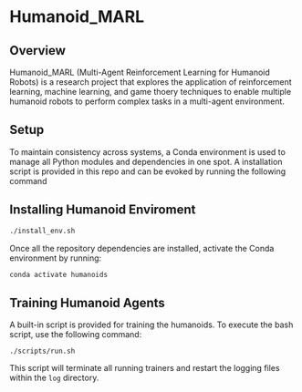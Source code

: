 # Humanoid_MARL

## Overview

Humanoid_MARL (Multi-Agent Reinforcement Learning for Humanoid Robots) is a research project that explores the application of reinforcement learning, machine learning, and game thoery techniques to enable multiple humanoid robots to perform complex tasks in a multi-agent environment.

## Setup

To maintain consistency across systems, a Conda environment is used to manage all Python modules and dependencies in one spot.
A installation script is provided in this repo and can be evoked by running the following command

## Installing Humanoid Enviroment
```bash
./install_env.sh
```

Once all the repository dependencies are installed, activate the Conda environment by running:
```bash
conda activate humanoids
```

## Training Humanoid Agents
A built-in script is provided for training the humanoids. To execute the bash script, use the following command:
```
./scripts/run.sh
```
This script will terminate all running trainers and restart the logging files within the `log` directory.
